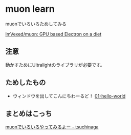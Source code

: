 # muon learn

muonでいろいろためしてみる

[ImVexed/muon: GPU based Electron on a diet](https://github.com/ImVexed/muon)


## 注意
動かすためにUltralightのライブラリが必要です。


## ためしたもの
* ウィンドウを出してこんにちわーるど！ [01-hello-world](01-hello-world)


## まとめはこっち
[muonでいろいろやってみるよー - tsuchinaga](https://scrapbox.io/tsuchinaga/muon%E3%81%A7%E3%81%84%E3%82%8D%E3%81%84%E3%82%8D%E3%82%84%E3%81%A3%E3%81%A6%E3%81%BF%E3%82%8B%E3%82%88%E3%83%BC)
